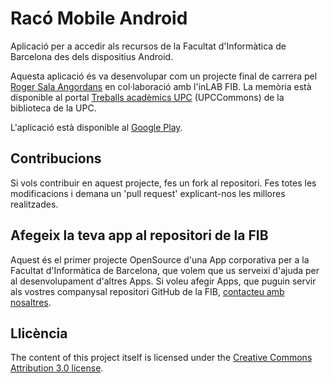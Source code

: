 Racó Mobile Android
===================

Aplicació per a accedir als recursos de la Facultat d'Informàtica de Barcelona des dels dispositius Android.

Aquesta aplicació és va desenvolupar com un projecte final de carrera pel [Roger Sala Angordans](http://es.linkedin.com/pub/roger-sala-angordans/25/434/17b) en col·laboració amb l'inLAB FIB. La memòria està disponible al portal [Treballs acadèmics UPC](http://upcommons.upc.edu/pfc/handle/2099.1/13942) (UPCCommons) de la biblioteca de la UPC.

L'aplicació està disponible al [Google Play](https://play.google.com/store/apps/details?id=fib.lcfib.raco).

Contribucions
-------------
Si vols contribuir en aquest projecte, fes un fork al repositori. Fes totes les modificacions i demana un 'pull request' explicant-nos les millores realitzades.

Afegeix la teva app al repositori de la FIB
-------------------------------------------

Aquest és el primer projecte OpenSource d'una App corporativa per a la Facultat d'Informàtica de Barcelona, que volem que us serveixi d'ajuda per al desenvolupament d'altres Apps. Si voleu afegir Apps, que puguin servir als vostres companysal repositori GitHub de la FIB, [contacteu amb nosaltres](http://suport.fib.upc.edu).



Llicència
---------
The content of this project itself is licensed under the [Creative Commons Attribution 3.0 license](http://creativecommons.org/licenses/by-nc-nd/2.0/deed.es_ES).
